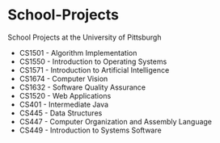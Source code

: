 # School-Projects
School Projects at the University of Pittsburgh
* CS1501 - Algorithm Implementation
* CS1550 - Introduction to Operating Systems
* CS1571 - Introduction to Artificial Intelligence
* CS1674 - Computer Vision
* CS1632 - Software Quality Assurance
* CS1520 - Web Applications
* CS401 - Intermediate Java
* CS445 - Data Structures
* CS447 - Computer Organization and Assembly Language
* CS449 - Introduction to Systems Software
